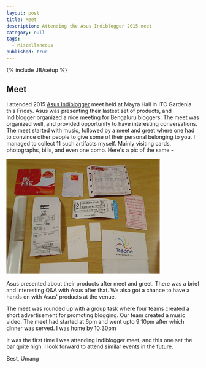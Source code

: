 ```yaml
---
layout: post
title: Meet
description: Attending the Asus Indiblogger 2015 meet
category: null
tags: 
  - Miscellaneous
published: true
---
```


{% include JB/setup %}

## Meet
I attended 2015 [Asus Indiblogger](https://www.indiblogger.in/bloggermeet.php?id=276) meet held at Mayra Hall in ITC Gardenia this Friday. Asus was presenting their lastest set of products, and Indiblogger organized a nice meeting for Bengaluru bloggers. The meet was organized well, and provided opportunity to have interesting conversations.
The meet started with music, followed by a meet and greet where one had to convince other people to give some of their personal belonging to you. I managed to collect 11 such artifacts myself. Mainly visiting cards, photographs, bills, and even one comb. Here's a pic of the same -

<img alt="Asus Indiblogger Meet" border="0" src="assets/images/meet.jpg" height="300" title="Items taken from other bloggers at Asus Indiblogger Meet" width="400" />

Asus presented about their products after meet and greet. There was a brief and interesting Q&A with Asus after that. We also got a chance to have a hands on with Asus' products at the venue. 

The meet was rounded up with a group task where four teams created a short advertisement for promoting blogging. Our team created a music video. The meet had started at 6pm and went upto 9:10pm after which dinner was served. I was home by 10:30pm

It was the first time I was attending Indiblogger meet, and this one set the bar quite high. I look forward to attend similar events in the future.

Best, Umang

